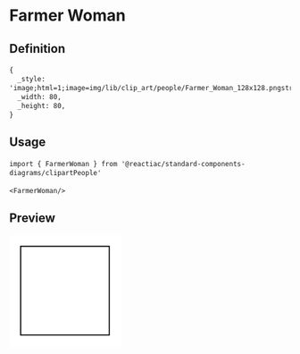 # Farmer Woman

## Definition

```
{
  _style: 'image;html=1;image=img/lib/clip_art/people/Farmer_Woman_128x128.pngstrokeColor=none;',
  _width: 80,
  _height: 80,
}
```

## Usage

```
import { FarmerWoman } from '@reactiac/standard-components-diagrams/clipartPeople'

<FarmerWoman/>
```

## Preview

<img src="./farmer-woman.png" width="200"/>
